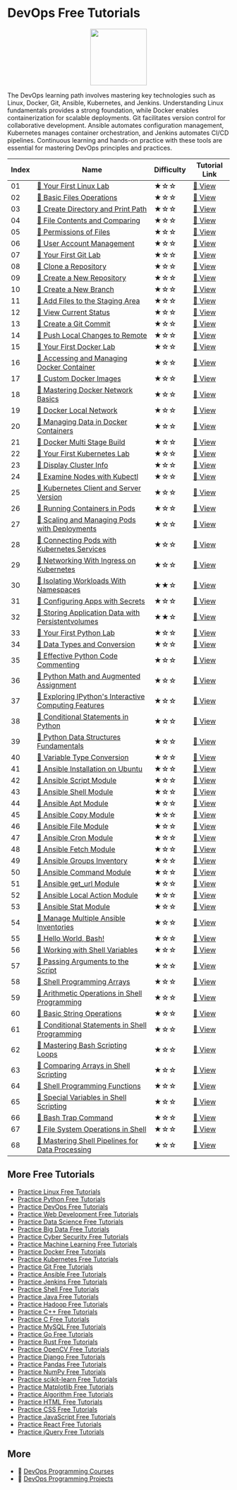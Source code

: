 # DevOps Free Tutorials

<div align="center">
<img width="128px" src="https://file.labex.io/path/a3Od9y18p0bV.png">
</div>

The DevOps learning path involves mastering key technologies such as Linux, Docker, Git, Ansible, Kubernetes, and Jenkins. Understanding Linux fundamentals provides a strong foundation, while Docker enables containerization for scalable deployments. Git facilitates version control for collaborative development. Ansible automates configuration management, Kubernetes manages container orchestration, and Jenkins automates CI/CD pipelines. Continuous learning and hands-on practice with these tools are essential for mastering DevOps principles and practices.

|   Index | Name                                                                                                                                            | Difficulty   | Tutorial Link                                                                                        |
|---------|-------------------------------------------------------------------------------------------------------------------------------------------------|--------------|------------------------------------------------------------------------------------------------------|
|      01 | [📖 Your First Linux Lab](https://labex.io/tutorials/linux-your-first-linux-lab-270253)                                                          | ★☆☆          | [🔗 View](https://labex.io/tutorials/linux-your-first-linux-lab-270253)                               |
|      02 | [📖 Basic Files Operations](https://labex.io/tutorials/linux-basic-files-operations-270248)                                                      | ★☆☆          | [🔗 View](https://labex.io/tutorials/linux-basic-files-operations-270248)                             |
|      03 | [📖 Create Directory and Print Path](https://labex.io/tutorials/linux-create-directory-and-print-path-270249)                                    | ★☆☆          | [🔗 View](https://labex.io/tutorials/linux-create-directory-and-print-path-270249)                    |
|      04 | [📖 File Contents and Comparing](https://labex.io/tutorials/linux-file-contents-and-comparing-270251)                                            | ★☆☆          | [🔗 View](https://labex.io/tutorials/linux-file-contents-and-comparing-270251)                        |
|      05 | [📖 Permissions of Files](https://labex.io/tutorials/linux-permissions-of-files-270252)                                                          | ★☆☆          | [🔗 View](https://labex.io/tutorials/linux-permissions-of-files-270252)                               |
|      06 | [📖 User Account Management](https://labex.io/tutorials/linux-user-account-management-49)                                                        | ★☆☆          | [🔗 View](https://labex.io/tutorials/linux-user-account-management-49)                                |
|      07 | [📖 Your First Git Lab](https://labex.io/tutorials/git-your-first-git-lab-92739)                                                                 | ★☆☆          | [🔗 View](https://labex.io/tutorials/git-your-first-git-lab-92739)                                    |
|      08 | [📖 Clone a Repository](https://labex.io/tutorials/git-clone-a-repository-12707)                                                                 | ★☆☆          | [🔗 View](https://labex.io/tutorials/git-clone-a-repository-12707)                                    |
|      09 | [📖 Create a New Repository](https://labex.io/tutorials/git-create-a-new-repository-12718)                                                       | ★☆☆          | [🔗 View](https://labex.io/tutorials/git-create-a-new-repository-12718)                               |
|      10 | [📖 Create a New Branch](https://labex.io/tutorials/git-create-a-new-branch-12714)                                                               | ★☆☆          | [🔗 View](https://labex.io/tutorials/git-create-a-new-branch-12714)                                   |
|      11 | [📖 Add Files to the Staging Area](https://labex.io/tutorials/git-add-files-to-the-staging-area-12761)                                           | ★☆☆          | [🔗 View](https://labex.io/tutorials/git-add-files-to-the-staging-area-12761)                         |
|      12 | [📖 View Current Status](https://labex.io/tutorials/git-view-current-status-12781)                                                               | ★☆☆          | [🔗 View](https://labex.io/tutorials/git-view-current-status-12781)                                   |
|      13 | [📖 Create a Git Commit](https://labex.io/tutorials/git-create-a-git-commit-12715)                                                               | ★☆☆          | [🔗 View](https://labex.io/tutorials/git-create-a-git-commit-12715)                                   |
|      14 | [📖 Push Local Changes to Remote](https://labex.io/tutorials/git-push-local-changes-to-remote-12748)                                             | ★☆☆          | [🔗 View](https://labex.io/tutorials/git-push-local-changes-to-remote-12748)                          |
|      15 | [📖 Your First Docker Lab](https://labex.io/tutorials/docker-your-first-docker-lab-92719)                                                        | ★☆☆          | [🔗 View](https://labex.io/tutorials/docker-your-first-docker-lab-92719)                              |
|      16 | [📖 Accessing and Managing Docker Container](https://labex.io/tutorials/docker-accessing-and-managing-docker-container-7770)                     | ★☆☆          | [🔗 View](https://labex.io/tutorials/docker-accessing-and-managing-docker-container-7770)             |
|      17 | [📖 Custom Docker Images](https://labex.io/tutorials/docker-custom-docker-images-8196)                                                           | ★☆☆          | [🔗 View](https://labex.io/tutorials/docker-custom-docker-images-8196)                                |
|      18 | [📖 Mastering Docker Network Basics](https://labex.io/tutorials/docker-mastering-docker-network-basics-8445)                                     | ★☆☆          | [🔗 View](https://labex.io/tutorials/docker-mastering-docker-network-basics-8445)                     |
|      19 | [📖 Docker Local Network](https://labex.io/tutorials/docker-docker-local-network-16256)                                                          | ★☆☆          | [🔗 View](https://labex.io/tutorials/docker-docker-local-network-16256)                               |
|      20 | [📖 Managing Data in Docker Containers](https://labex.io/tutorials/docker-managing-data-in-docker-containers-8106)                               | ★☆☆          | [🔗 View](https://labex.io/tutorials/docker-managing-data-in-docker-containers-8106)                  |
|      21 | [📖 Docker Multi Stage Build](https://labex.io/tutorials/docker-docker-multi-stage-build-8193)                                                   | ★☆☆          | [🔗 View](https://labex.io/tutorials/docker-docker-multi-stage-build-8193)                            |
|      22 | [📖 Your First Kubernetes Lab](https://labex.io/tutorials/kubernetes-your-first-kubernetes-lab-92733)                                            | ★☆☆          | [🔗 View](https://labex.io/tutorials/kubernetes-your-first-kubernetes-lab-92733)                      |
|      23 | [📖 Display Cluster Info](https://labex.io/tutorials/kubernetes-display-cluster-info-8426)                                                       | ★☆☆          | [🔗 View](https://labex.io/tutorials/kubernetes-display-cluster-info-8426)                            |
|      24 | [📖 Examine Nodes with Kubectl](https://labex.io/tutorials/kubernetes-examine-nodes-with-kubectl-9790)                                           | ★☆☆          | [🔗 View](https://labex.io/tutorials/kubernetes-examine-nodes-with-kubectl-9790)                      |
|      25 | [📖 Kubernetes Client and Server Version](https://labex.io/tutorials/kubernetes-kubernetes-client-and-server-version-9197)                       | ★☆☆          | [🔗 View](https://labex.io/tutorials/kubernetes-kubernetes-client-and-server-version-9197)            |
|      26 | [📖 Running Containers in Pods](https://labex.io/tutorials/kubernetes-running-containers-in-pods-14998)                                          | ★☆☆          | [🔗 View](https://labex.io/tutorials/kubernetes-running-containers-in-pods-14998)                     |
|      27 | [📖 Scaling and Managing Pods with Deployments](https://labex.io/tutorials/kubernetes-scaling-and-managing-pods-with-deployments-9675)           | ★☆☆          | [🔗 View](https://labex.io/tutorials/kubernetes-scaling-and-managing-pods-with-deployments-9675)      |
|      28 | [📖 Connecting Pods with Kubernetes Services](https://labex.io/tutorials/kubernetes-connecting-pods-with-kubernetes-services-15815)              | ★☆☆          | [🔗 View](https://labex.io/tutorials/kubernetes-connecting-pods-with-kubernetes-services-15815)       |
|      29 | [📖 Networking With Ingress on Kubernetes](https://labex.io/tutorials/kubernetes-networking-with-ingress-on-kubernetes-9681)                     | ★☆☆          | [🔗 View](https://labex.io/tutorials/kubernetes-networking-with-ingress-on-kubernetes-9681)           |
|      30 | [📖 Isolating Workloads With Namespaces](https://labex.io/tutorials/kubernetes-isolating-workloads-with-namespaces-9199)                         | ★★☆          | [🔗 View](https://labex.io/tutorials/kubernetes-isolating-workloads-with-namespaces-9199)             |
|      31 | [📖 Configuring Apps with Secrets](https://labex.io/tutorials/kubernetes-configuring-apps-with-secrets-8448)                                     | ★☆☆          | [🔗 View](https://labex.io/tutorials/kubernetes-configuring-apps-with-secrets-8448)                   |
|      32 | [📖 Storing Application Data with Persistentvolumes](https://labex.io/tutorials/kubernetes-storing-application-data-with-persistentvolumes-9685) | ★★☆          | [🔗 View](https://labex.io/tutorials/kubernetes-storing-application-data-with-persistentvolumes-9685) |
|      33 | [📖 Your First Python Lab](https://labex.io/tutorials/python-your-first-python-lab-270256)                                                       | ★☆☆          | [🔗 View](https://labex.io/tutorials/python-your-first-python-lab-270256)                             |
|      34 | [📖 Data Types and Conversion](https://labex.io/tutorials/python-data-types-and-conversion-290726)                                               | ★☆☆          | [🔗 View](https://labex.io/tutorials/python-data-types-and-conversion-290726)                         |
|      35 | [📖 Effective Python Code Commenting](https://labex.io/tutorials/python-effective-python-code-commenting-72)                                     | ★☆☆          | [🔗 View](https://labex.io/tutorials/python-effective-python-code-commenting-72)                      |
|      36 | [📖 Python Math and Augmented Assignment](https://labex.io/tutorials/python-python-math-and-augmented-assignment-88)                             | ★☆☆          | [🔗 View](https://labex.io/tutorials/python-python-math-and-augmented-assignment-88)                  |
|      37 | [📖 Exploring IPython's Interactive Computing Features](https://labex.io/tutorials/python-exploring-ipython-s-interactive-computing-features-83) | ★☆☆          | [🔗 View](https://labex.io/tutorials/python-exploring-ipython-s-interactive-computing-features-83)    |
|      38 | [📖 Conditional Statements in Python](https://labex.io/tutorials/python-conditional-statements-in-python-290723)                                 | ★☆☆          | [🔗 View](https://labex.io/tutorials/python-conditional-statements-in-python-290723)                  |
|      39 | [📖 Python Data Structures Fundamentals](https://labex.io/tutorials/python-python-data-structures-fundamentals-74)                               | ★☆☆          | [🔗 View](https://labex.io/tutorials/python-python-data-structures-fundamentals-74)                   |
|      40 | [📖 Variable Type Conversion](https://labex.io/tutorials/python-variable-type-conversion-95)                                                     | ★☆☆          | [🔗 View](https://labex.io/tutorials/python-variable-type-conversion-95)                              |
|      41 | [📖 Ansible Installation on Ubuntu](https://labex.io/tutorials/ansible-ansible-installation-on-ubuntu-67172)                                     | ★☆☆          | [🔗 View](https://labex.io/tutorials/ansible-ansible-installation-on-ubuntu-67172)                    |
|      42 | [📖 Ansible Script Module](https://labex.io/tutorials/ansible-ansible-script-module-289411)                                                      | ★☆☆          | [🔗 View](https://labex.io/tutorials/ansible-ansible-script-module-289411)                            |
|      43 | [📖 Ansible Shell Module](https://labex.io/tutorials/ansible-ansible-shell-module-289409)                                                        | ★☆☆          | [🔗 View](https://labex.io/tutorials/ansible-ansible-shell-module-289409)                             |
|      44 | [📖 Ansible Apt Module](https://labex.io/tutorials/ansible-ansible-apt-module-289651)                                                            | ★☆☆          | [🔗 View](https://labex.io/tutorials/ansible-ansible-apt-module-289651)                               |
|      45 | [📖 Ansible Copy Module](https://labex.io/tutorials/ansible-ansible-copy-module-289653)                                                          | ★☆☆          | [🔗 View](https://labex.io/tutorials/ansible-ansible-copy-module-289653)                              |
|      46 | [📖 Ansible File Module](https://labex.io/tutorials/ansible-ansible-file-module-289654)                                                          | ★☆☆          | [🔗 View](https://labex.io/tutorials/ansible-ansible-file-module-289654)                              |
|      47 | [📖 Ansible Cron Module](https://labex.io/tutorials/ansible-ansible-cron-module-290157)                                                          | ★☆☆          | [🔗 View](https://labex.io/tutorials/ansible-ansible-cron-module-290157)                              |
|      48 | [📖 Ansible Fetch Module](https://labex.io/tutorials/ansible-ansible-fetch-module-290159)                                                        | ★☆☆          | [🔗 View](https://labex.io/tutorials/ansible-ansible-fetch-module-290159)                             |
|      49 | [📖 Ansible Groups Inventory](https://labex.io/tutorials/ansible-ansible-groups-inventory-290160)                                                | ★☆☆          | [🔗 View](https://labex.io/tutorials/ansible-ansible-groups-inventory-290160)                         |
|      50 | [📖 Ansible Command Module](https://labex.io/tutorials/ansible-ansible-command-module-290161)                                                    | ★☆☆          | [🔗 View](https://labex.io/tutorials/ansible-ansible-command-module-290161)                           |
|      51 | [📖 Ansible get_url Module](https://labex.io/tutorials/ansible-ansible-get-url-module-290188)                                                    | ★☆☆          | [🔗 View](https://labex.io/tutorials/ansible-ansible-get-url-module-290188)                           |
|      52 | [📖 Ansible Local Action Module](https://labex.io/tutorials/ansible-ansible-local-action-module-290189)                                          | ★☆☆          | [🔗 View](https://labex.io/tutorials/ansible-ansible-local-action-module-290189)                      |
|      53 | [📖 Ansible Stat Module](https://labex.io/tutorials/ansible-ansible-stat-module-290192)                                                          | ★☆☆          | [🔗 View](https://labex.io/tutorials/ansible-ansible-stat-module-290192)                              |
|      54 | [📖 Manage Multiple Ansible Inventories](https://labex.io/tutorials/ansible-manage-multiple-ansible-inventories-290193)                          | ★☆☆          | [🔗 View](https://labex.io/tutorials/ansible-manage-multiple-ansible-inventories-290193)              |
|      55 | [📖 Hello World, Bash!](https://labex.io/tutorials/linux-hello-world-bash-153893)                                                                | ★☆☆          | [🔗 View](https://labex.io/tutorials/linux-hello-world-bash-153893)                                   |
|      56 | [📖 Working with Shell Variables](https://labex.io/tutorials/shell-working-with-shell-variables-153894)                                          | ★☆☆          | [🔗 View](https://labex.io/tutorials/shell-working-with-shell-variables-153894)                       |
|      57 | [📖 Passing Arguments to the Script](https://labex.io/tutorials/linux-passing-arguments-to-the-script-153895)                                    | ★☆☆          | [🔗 View](https://labex.io/tutorials/linux-passing-arguments-to-the-script-153895)                    |
|      58 | [📖 Shell Programming Arrays](https://labex.io/tutorials/shell-shell-programming-arrays-153896)                                                  | ★☆☆          | [🔗 View](https://labex.io/tutorials/shell-shell-programming-arrays-153896)                           |
|      59 | [📖 Arithmetic Operations in Shell Programming](https://labex.io/tutorials/shell-arithmetic-operations-in-shell-programming-153897)              | ★☆☆          | [🔗 View](https://labex.io/tutorials/shell-arithmetic-operations-in-shell-programming-153897)         |
|      60 | [📖 Basic String Operations](https://labex.io/tutorials/shell-basic-string-operations-153898)                                                    | ★☆☆          | [🔗 View](https://labex.io/tutorials/shell-basic-string-operations-153898)                            |
|      61 | [📖 Conditional Statements in Shell Programming](https://labex.io/tutorials/linux-conditional-statements-in-shell-programming-153899)            | ★☆☆          | [🔗 View](https://labex.io/tutorials/linux-conditional-statements-in-shell-programming-153899)        |
|      62 | [📖 Mastering Bash Scripting Loops](https://labex.io/tutorials/linux-mastering-bash-scripting-loops-153900)                                      | ★☆☆          | [🔗 View](https://labex.io/tutorials/linux-mastering-bash-scripting-loops-153900)                     |
|      63 | [📖 Comparing Arrays in Shell Scripting](https://labex.io/tutorials/shell-comparing-arrays-in-shell-scripting-153901)                            | ★☆☆          | [🔗 View](https://labex.io/tutorials/shell-comparing-arrays-in-shell-scripting-153901)                |
|      64 | [📖 Shell Programming Functions](https://labex.io/tutorials/shell-shell-programming-functions-153902)                                            | ★☆☆          | [🔗 View](https://labex.io/tutorials/shell-shell-programming-functions-153902)                        |
|      65 | [📖 Special Variables in Shell Scripting](https://labex.io/tutorials/linux-special-variables-in-shell-scripting-153903)                          | ★☆☆          | [🔗 View](https://labex.io/tutorials/linux-special-variables-in-shell-scripting-153903)               |
|      66 | [📖 Bash Trap Command](https://labex.io/tutorials/shell-bash-trap-command-153904)                                                                | ★☆☆          | [🔗 View](https://labex.io/tutorials/shell-bash-trap-command-153904)                                  |
|      67 | [📖 File System Operations in Shell](https://labex.io/tutorials/linux-file-system-operations-in-shell-153905)                                    | ★☆☆          | [🔗 View](https://labex.io/tutorials/linux-file-system-operations-in-shell-153905)                    |
|      68 | [📖 Mastering Shell Pipelines for Data Processing](https://labex.io/tutorials/linux-mastering-shell-pipelines-for-data-processing-153906)        | ★☆☆          | [🔗 View](https://labex.io/tutorials/linux-mastering-shell-pipelines-for-data-processing-153906)      |

## More Free Tutorials

- [Practice Linux Free Tutorials](https://github.com/labex-labs/linux-free-tutorials)
- [Practice Python Free Tutorials](https://github.com/labex-labs/python-free-tutorials)
- [Practice DevOps Free Tutorials](https://github.com/labex-labs/devops-free-tutorials)
- [Practice Web Development Free Tutorials](https://github.com/labex-labs/web-development-free-tutorials)
- [Practice Data Science Free Tutorials](https://github.com/labex-labs/data-science-free-tutorials)
- [Practice Big Data Free Tutorials](https://github.com/labex-labs/bigdata-free-tutorials)
- [Practice Cyber Security Free Tutorials](https://github.com/labex-labs/cysec-free-tutorials)
- [Practice Machine Learning Free Tutorials](https://github.com/labex-labs/ml-free-tutorials)
- [Practice Docker Free Tutorials](https://github.com/labex-labs/docker-free-tutorials)
- [Practice Kubernetes Free Tutorials](https://github.com/labex-labs/kubernetes-free-tutorials)
- [Practice Git Free Tutorials](https://github.com/labex-labs/git-free-tutorials)
- [Practice Ansible Free Tutorials](https://github.com/labex-labs/ansible-free-tutorials)
- [Practice Jenkins Free Tutorials](https://github.com/labex-labs/jenkins-free-tutorials)
- [Practice Shell Free Tutorials](https://github.com/labex-labs/shell-free-tutorials)
- [Practice Java Free Tutorials](https://github.com/labex-labs/java-free-tutorials)
- [Practice Hadoop Free Tutorials](https://github.com/labex-labs/hadoop-free-tutorials)
- [Practice C++ Free Tutorials](https://github.com/labex-labs/cpp-free-tutorials)
- [Practice C Free Tutorials](https://github.com/labex-labs/c-free-tutorials)
- [Practice MySQL Free Tutorials](https://github.com/labex-labs/mysql-free-tutorials)
- [Practice Go Free Tutorials](https://github.com/labex-labs/go-free-tutorials)
- [Practice Rust Free Tutorials](https://github.com/labex-labs/rust-free-tutorials)
- [Practice OpenCV Free Tutorials](https://github.com/labex-labs/opencv-free-tutorials)
- [Practice Django Free Tutorials](https://github.com/labex-labs/django-free-tutorials)
- [Practice Pandas Free Tutorials](https://github.com/labex-labs/pandas-free-tutorials)
- [Practice NumPy Free Tutorials](https://github.com/labex-labs/numpy-free-tutorials)
- [Practice scikit-learn Free Tutorials](https://github.com/labex-labs/sklearn-free-tutorials)
- [Practice Matplotlib Free Tutorials](https://github.com/labex-labs/matplotlib-free-tutorials)
- [Practice Algorithm Free Tutorials](https://github.com/labex-labs/algorithm-free-tutorials)
- [Practice HTML Free Tutorials](https://github.com/labex-labs/html-free-tutorials)
- [Practice CSS Free Tutorials](https://github.com/labex-labs/css-free-tutorials)
- [Practice JavaScript Free Tutorials](https://github.com/labex-labs/javascript-free-tutorials)
- [Practice React Free Tutorials](https://github.com/labex-labs/react-free-tutorials)
- [Practice jQuery Free Tutorials](https://github.com/labex-labs/jquery-free-tutorials)


## More

- 🔗 [DevOps Programming Courses](https://github.com/labex-labs/awesome-programming-courses)
- 🔗 [DevOps Programming Projects](https://github.com/labex-labs/awesome-programming-projects)

